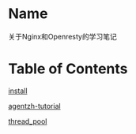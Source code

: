 Name
====

关于Nginx和Openresty的学习笔记

Table of Contents
=================

[install](./doc/install.md)

[agentzh-tutorial](./conf/agentzh-tutorial)

[thread_pool](./doc/thread_pool.md)
